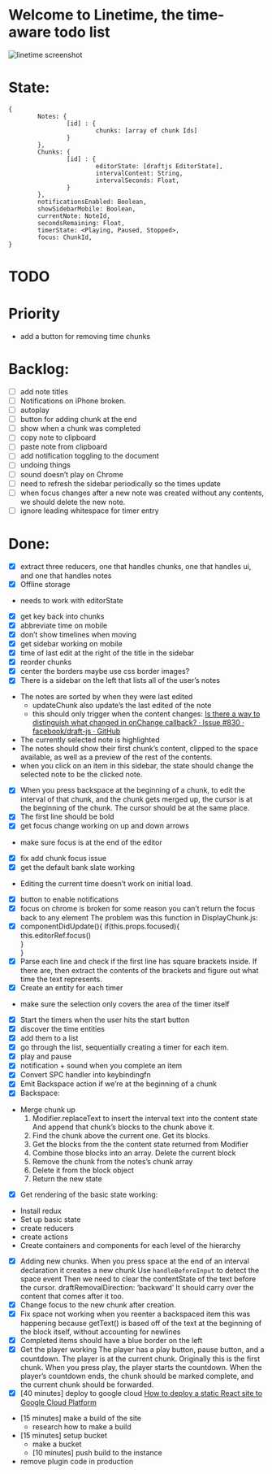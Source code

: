 # Welcome to Linetime, the time-aware todo list

![linetime screenshot](https://i.imgur.com/oDpaIDX.png)

# State:

```
{
        Notes: {
                [id] : {
                        chunks: [array of chunk Ids]
                }
        },
        Chunks: {
                [id] : {
                        editorState: [draftjs EditorState],
                        intervalContent: String,
                        intervalSeconds: Float,
                }
        },
        notificationsEnabled: Boolean,
        showSidebarMobile: Boolean,
        currentNote: NoteId,
        secondsRemaining: Float,
        timerState: <Playing, Paused, Stopped>,
        focus: ChunkId,
}
```

# TODO

# Priority

- add a button for removing time chunks

# Backlog:

- [ ]  add note titles
- [ ]  Notifications on iPhone broken.
- [ ]  autoplay
- [ ]  button for adding chunk at the end
- [ ]  show when a chunk was completed
- [ ]  copy note to clipboard
- [ ]  paste note from clipboard
- [ ]  add notification toggling to the document
- [ ]  undoing things
- [ ]  sound doesn’t play on Chrome
- [ ]  need to refresh the sidebar periodically so the times update
- [ ]  when focus changes after a new note was created without any contents, we should delete the new note.
- [ ]  ignore leading whitespace for timer entry

# Done:

- [x]  extract three reducers, one that handles chunks, one that handles ui, and one that handles notes
- [x]  Offline storage
  - needs to work with editorState
- [x]  get key back into chunks
- [x]  abbreviate time on mobile
- [x]  don’t show timelines when moving
- [x]  get sidebar working on mobile
- [x]  time of last edit at the right of the title in the sidebar
- [x]  reorder chunks
- [x]  center the borders
maybe use css border images?
- [x]  There is a sidebar on the left that lists all of the user’s notes
  - The notes are sorted by when they were last edited
    - updateChunk also update’s the last edited of the note
    - this should only trigger when the content changes:
    [Is there a way to distinguish what changed in onChange callback? · Issue #830 · facebook/draft-js · GitHub](https://github.com/facebook/draft-js/issues/830#issuecomment-264185874)
  - The currently selected note is highlighted
  - The notes should show their first chunk’s content, clipped to the space available, as well as a preview of the rest of the contents.
  - when you click on an item in this sidebar, the state should change the selected note to be the clicked note.
- [x]  When you press backspace at the beginning of a chunk, to edit the interval of that chunk, and the chunk gets merged up, the cursor is at the beginning of the chunk. The cursor should be at the same place.
- [x]  The first line should be bold
- [x]  get focus change working on up and down arrows
  - make sure focus is at the end of the editor
- [x]  fix add chunk focus issue
- [x]  get the default bank slate working
  - Editing the current time doesn’t work on initial load.
- [x]  button to enable notifications
- [x]  focus on chrome is broken
for some reason you can’t return the focus back to any element
The problem was this function in DisplayChunk.js:
- [x]  componentDidUpdate(){
      if(this.props.focused){   
        this.editorRef.focus()    
      }   
    }
- [x]  Parse each line and check if the first line has square brackets inside. If there are, then extract the contents of the brackets and figure out what time the text represents.
- [x]  Create an entity for each timer
  - make sure the selection only covers the area of the timer itself
- [x]  Start the timers when the user hits the start button
- [x]  discover the time entities
- [x]  add them to a list
- [x]  go through the list, sequentially creating a timer for each item.
- [x]  play and pause
- [x]  notification + sound when you complete an item
- [x]  Convert SPC handler into keybindingfn
- [x]  Emit Backspace action if we’re at the beginning of a chunk
- [x]  Backspace:
  - Merge chunk up
    1. Modifier.replaceText to insert the interval text into the content state
    And append that chunk’s blocks to the chunk above it.
    1. Find the chunk above the current one. Get its blocks.
    1. Get the blocks from the the content state returned from Modifier
    1. Combine those blocks into an array.
    Delete the current block
    1. Remove the chunk from the notes’s chunk array
    1. Delete it from the block object
    1. Return the new state
- [x]  Get rendering of the basic state working:
  - Install redux
  - Set up basic state
  - create reducers
  - create actions
  - Create containers and components for each level of the hierarchy
- [x]  Adding new chunks.
When you press space at the end of an interval declaration it creates a new chunk
Use `handleBeforeInput` to detect the space event
Then we need to clear the contentState of the text before the cursor.
draftRemovalDirection: ‘backward’
It should carry over the content that comes after it too.
- [x]  Change focus to the new chunk after creation.
- [x]  Fix space not working when you reenter a backspaced item
this was happening because getText() is based off of the text at the beginning of the block itself, without accounting for newlines
- [x]  Completed items should have a blue border on the left
- [x]  Get the player working
The player has a play button, pause button, and a countdown.
The player is at the current chunk. Originally this is the first chunk.
When you press play, the player starts the countdown.
When the player’s countdown ends, the chunk should be marked complete, and the current chunk should be forwarded.
- [x]  [40 minutes] deploy to google cloud
[How to deploy a static React site to Google Cloud Platform](https://medium.com/google-cloud/how-to-deploy-a-static-react-site-to-google-cloud-platform-55ff0bd0f509)
  - [15 minutes] make a build of the site
    - research how to make a build
  - [15 minutes] setup bucket
    - make a bucket
    - [10 minutes] push build to the instance
  - remove plugin code in production


